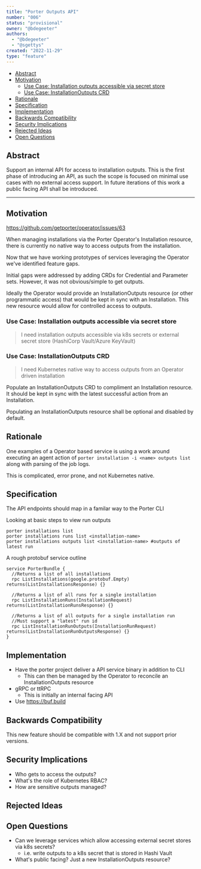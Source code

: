 ```yaml
---
title: "Porter Outputs API"
number: "006"
status: "provisional"
owner: "@bdegeeter"
authors:
  - "@bdegeeter"
  - "@sgettys"
created: "2022-11-29"
type: "feature"
---
```


* [Abstract](#abstract)
* [Motivation](#motivation)
  * [Use Case: Installation outputs accessible via secret store](use-case-installation-outputs-accessible-via-secret-store)
  * [Use Case: InstallationOutputs CRD](#use-case-installationoutputs-crd)
* [Rationale](#rationale)
* [Specification](#specification)
* [Implementation](#implementation)
* [Backwards Compatibility](#backwards-compatibility)
* [Security Implications](#security-implications)
* [Rejected Ideas](#rejected-ideas)
* [Open Questions](#open-questions)

## Abstract

Support an internal API for access to installation outputs. This is the first phase of introducing an API, as such 
the scope is focused on minimal use cases with no external access support. In future iterations of this
work a public facing API shall be introduced.

___

## Motivation

https://github.com/getporter/operator/issues/63

When managing installations via the Porter Operator's Installation resource, there
is currently no native way to access outputs from the installation.

Now that we have working prototypes of services leveraging the Operator we've identified feature gaps.

Initial gaps were addressed by adding CRDs for Credential and Parameter sets. However,
it was not obvious/simple to get outputs.

Ideally the Operator would provide an InstallationOutputs resource
(or other programmatic access) that would be kept
in sync with an Installation.  This new resource would allow for controlled access to
outputs.


### Use Case: Installation outputs accessible via secret store

> I need installation outputs accessible via k8s secrets or external secret store (HashiCorp Vault/Azure KeyVault)

### Use Case: InstallationOutputs CRD

> I need Kubernetes native way to access outputs from an Operator driven installation

Populate an InstallationOutputs CRD to compliment an Installation resource. It should 
be kept in sync with the latest successful action from an Installation.

Populating an InstallationOutputs resource shall be optional and disabled by default.

## Rationale

One examples of a Operator based service is using a work around executing
an agent action of `porter installation -i <name> outputs list` along
with parsing of the job logs.

This is complicated, error prone, and not Kubernetes native.

## Specification

The API endpoints should map in a familar way to the Porter CLI

Looking at basic steps to view run outputs
```
porter installations list
porter installations runs list <installation-name>
porter installations outputs list <installation-name> #outputs of latest run
```

A rough protobuf service outline
```
service PorterBundle {
  //Returns a list of all installations
  rpc ListInstallations(google.protobuf.Empty) returns(ListInstallationsResponse) {}

  //Returns a list of all runs for a single installation
  rpc ListInstallationRuns(InstallationRequest) returns(ListInstallationRunsResponse) {}

  //Returns a list of all outputs for a single installation run
  //Must support a "latest" run id
  rpc ListInstallationRunOutputs(InstallationRunRequest) returns(ListInstallationRunOutputsResponse) {}
}

```



## Implementation

* Have the porter project deliver a API service binary in addition to CLI
  * This can then be managed by the Operator to reconcile an
    InstallationOutputs resource
* gRPC or ttRPC
  * This is initially an internal facing API
* Use https://buf.build

## Backwards Compatibility

This new feature should be compatible with 1.X and not support prior versions.

## Security Implications

* Who gets to access the outputs?
* What's the role of Kubernetes RBAC?
* How are sensitive outputs managed?

## Rejected Ideas


## Open Questions

* Can we leverage services which allow accessing external secret stores via k8s secrets?
  * i.e. write outputs to a k8s secret that is stored in Hashi Vault
* What's public facing? Just a new InstallationOutputs resource?

